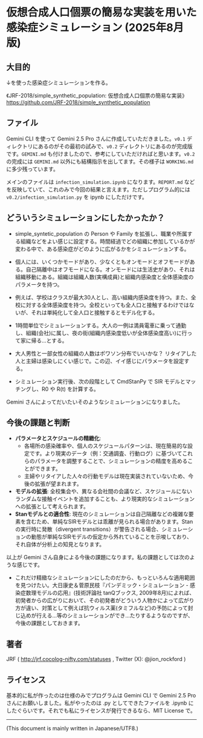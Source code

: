 # 仮想合成人口個票の簡易な実装を用いた感染症シミュレーション (2025年8月版)

<!-- Time-stamp: "2025-08-05T06:38:28Z" -->

## 大目的

↓を使った感染症シミュレーションを作る。

《JRF-2018/simple_synthetic_population: 仮想合成人口個票の簡易な実装》  
https://github.com/JRF-2018/simple_synthetic_population

## ファイル

Gemini CLI を使って Gemini 2.5 Pro さんに作成していただきました。`v0.1` ディレクトリにあるのがその最初の試みで、`v0.2` ディレクトリにあるのが完成版です。`GEMINI.md` も付けましたので、参考にしていただければと思います。`v0.2` の完成には `GEMINI.md` 以外にも結構指示を出してます。その様子は `WORKING.md` に多少残っています。

メインのファイルは `infection_simulation.ipynb` になります。`REPORT.md` などを反映していて、これのみで今回の結果と言えます。ただしプログラム的には `v0.2/infection_simulation.py` を ipynb にしただけです。


## どういうシミュレーションにしたかったか？

  * simple_syntetic_population の Person や Family を拡張し、職業や所属する組織などをよい感じに設定する。時間経過でどの組織に参加しているかが変わる中で、ある感染症がどのように広がるかをシミュレーションする。

  * 個人には、いくつかモードがあり、少なくともオンモードとオフモードがある。自己隔離中はオフモードになる。オンモードには生活史があり、それは組織移動にある。組織は組織人数(実構成員)と組織内感染度と全体感染度のパラメータを持つ。

  * 例えば、学校はクラスが最大30人とし、高い組織内感染度を持つ。また、全校に対する全体感染度を持つ。全校といっても全人口と接触するわけではないが、それは単純化して全人口と接触するとモデル化する。

  * 1時間単位でシミュレーションする。大人の一例は満員電車に乗って通勤し、組織(会社)に属し、夜の街(組織内感染度低いが全体感染度高い)に行って家に帰る…とする。

  * 大人男性と一部女性の組織の人数はポワソン分布でいいかな？ リタイアした人と主婦は感染しにくい感じで。この辺、イイ感じにパラメータを設定する。

  * シミュレーション実行後、次の段階として CmdStanPy で SIR モデルとマッチングし、R0 や R(t) を計算する。

Gemini さんによってだいたいそのようなシミュレーションになりました。


## 今後の課題と判断

*   **パラメータとスケジュールの精緻化**:
    *   各場所の感染確率や、個人のスケジュールパターンは、現在簡易的な設定です。より現実のデータ（例：交通調査、行動ログ）に基づいてこれらのパラメータを調整することで、シミュレーションの精度を高めることができます。
    *   主婦やリタイアした人々の行動モデルは現在実装されていないため、今後の拡張が望まれます。
*   **モデルの拡張**: 全校集会や、異なる会社間の会議など、スケジュールにないランダムな接触イベントを追加することも、より現実的なシミュレーションへの拡張として考えられます。
*   **Stanモデルとの適合性**: 現在のシミュレーションは自己隔離などの複雑な要素を含むため、単純なSIRモデルとは乖離が見られる場合があります。Stanの実行時に発散（divergent transitions）が警告される場合、シミュレーションの動態が単純なSIRモデルの仮定から外れていることを示唆しており、それ自体が分析上の知見となります。

以上が Gemini さん自身による今後の課題になります。私の課題としては次のような感じです。

* これだけ精緻なシミュレーションにしたのだから、もっといろんな適用範囲を見つけたい。大日康史＆菅原民枝『パンデミック・シミュレーション - 感染症数理モデルの応用』(技術評論社 tanQブックス, 2009年8月)によれば、初発者からの広がりにおいて、その初発者がどういう人物かによって広がり方が違い、対策として例えば抗ウィルス薬(タミフルなど)の予防によって封じ込めが行える…等のシミュレーションができ…たりするようなのですが、今後の課題としておきます。


## 著者

JRF ( http://jrf.cocolog-nifty.com/statuses , Twitter (X): @jion_rockford )

## ライセンス

基本的に私が作ったのは仕様のみでプログラムは Gemini CLI で Gemini 2.5 Pro さんにお願いしました。私がやったのは .py としてできたファイルを .ipynb にしたぐらいです。それでも私にライセンスが発行できるなら、MIT License で。


----
(This document is mainly written in Japanese/UTF8.)
